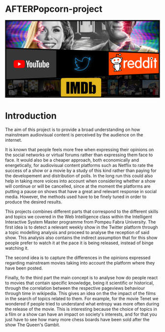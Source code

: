 # AFTERPopcorn-project

![alt text](https://github.com/emmafrax/AFTERPopcorn-project/blob/main/collage.png?raw=true)

# Introduction

The aim of this project is to provide a broad understanding on how mainstream audiovisual content is perceived by the audience on the internet. 

It is known that people feels more free when expressing their opinions on the social networks or virtual forums rather than expressing them face to face. It would also be a cheaper approach, both economically and energetically, for audiovisual content platforms such as Netflix to rate the success of a show or a movie by a study of this kind rather than paying for the developement and distribution of polls. In the long run this could also help in taking more voices into account when considering whether a show will continue or will be cancelled, since at the moment the platforms are putting a pause on shows that have a great and relevant response in social media. However, the methods used have to be finely tuned in order to produce the desired results.

This projects combines different parts that correspond to the different skills and topics we covered in the Web Intelligence class within the Intelligent Interactive System Master programme from Pompeu Fabra University. The first idea is to detect a relevant weekly show in the Twitter platform through a topic modelling analysis and proceed to analyse the reception of said show. This analysis also contains the indirect assumption that for this show people prefer to watch it at the pace it is being released, instead of binge watching it. 

The second idea is to capture the differences in the opinions expressed regarding mainstream movies taking into account the platform where they have been posted. 

Finally, fo the third part the main concept is to analyse how do people react to movies that contain specific knowledge, being it scientific or historical, through the correlation between the respective pageviews behaviour through time in wikipedia. This gives an idea on the the impact of the films in the search of topics related to them. For example, for the movie Tenet we wondered if people tried to understand what entropy was more often during the release of the movie. This is interesting because the choice of topics in a film or a show can have an impact on society's interests, and for that you just have to see how many more chess boards have been sold after the show The Queen's Gambit.
